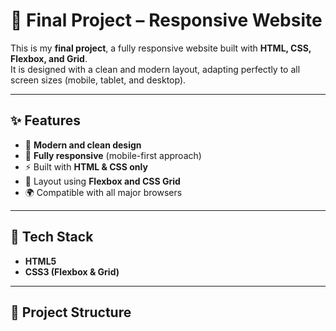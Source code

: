 # 📱 Final Project – Responsive Website  

This is my **final project**, a fully responsive website built with **HTML, CSS, Flexbox, and Grid**.  
It is designed with a clean and modern layout, adapting perfectly to all screen sizes (mobile, tablet, and desktop).  

---

## ✨ Features  
- 🎨 **Modern and clean design**  
- 📱 **Fully responsive** (mobile-first approach)  
- ⚡ Built with **HTML & CSS only**  
- 📐 Layout using **Flexbox and CSS Grid**  
- 🌍 Compatible with all major browsers  

---

## 🚀 Tech Stack  
- **HTML5**  
- **CSS3 (Flexbox & Grid)**  

---

## 📂 Project Structure  
